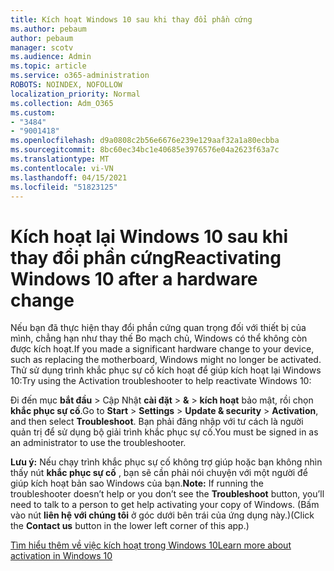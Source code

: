 ```yaml
---
title: Kích hoạt Windows 10 sau khi thay đổi phần cứng
ms.author: pebaum
author: pebaum
manager: scotv
ms.audience: Admin
ms.topic: article
ms.service: o365-administration
ROBOTS: NOINDEX, NOFOLLOW
localization_priority: Normal
ms.collection: Adm_O365
ms.custom:
- "3484"
- "9001418"
ms.openlocfilehash: d9a0808c2b56e6676e239e129aaf32a1a80ecbba
ms.sourcegitcommit: 8bc60ec34bc1e40685e3976576e04a2623f63a7c
ms.translationtype: MT
ms.contentlocale: vi-VN
ms.lasthandoff: 04/15/2021
ms.locfileid: "51823125"
---
```

# <a name="reactivating-windows-10-after-a-hardware-change"></a><span data-ttu-id="05bc1-102">Kích hoạt lại Windows 10 sau khi thay đổi phần cứng</span><span class="sxs-lookup"><span data-stu-id="05bc1-102">Reactivating Windows 10 after a hardware change</span></span>

<span data-ttu-id="05bc1-103">Nếu bạn đã thực hiện thay đổi phần cứng quan trọng đối với thiết bị của mình, chẳng hạn như thay thế Bo mạch chủ, Windows có thể không còn được kích hoạt.</span><span class="sxs-lookup"><span data-stu-id="05bc1-103">If you made a significant hardware change to your device, such as replacing the motherboard, Windows might no longer be activated.</span></span> <span data-ttu-id="05bc1-104">Thử sử dụng trình khắc phục sự cố kích hoạt để giúp kích hoạt lại Windows 10:</span><span class="sxs-lookup"><span data-stu-id="05bc1-104">Try using the Activation troubleshooter to help reactivate Windows 10:</span></span>

<span data-ttu-id="05bc1-105">Đi đến mục **bắt đầu**  >  Cập Nhật **cài đặt**  >  **&**  >  **kích hoạt** bảo mật, rồi chọn **khắc phục sự cố**.</span><span class="sxs-lookup"><span data-stu-id="05bc1-105">Go to **Start** > **Settings** > **Update & security** > **Activation**, and then select **Troubleshoot**.</span></span> <span data-ttu-id="05bc1-106">Bạn phải đăng nhập với tư cách là người quản trị để sử dụng bộ giải trình khắc phục sự cố.</span><span class="sxs-lookup"><span data-stu-id="05bc1-106">You must be signed in as an administrator to use the troubleshooter.</span></span>

<span data-ttu-id="05bc1-107">**Lưu ý:** Nếu chạy trình khắc phục sự cố không trợ giúp hoặc bạn không nhìn thấy nút **khắc phục sự cố** , bạn sẽ cần phải nói chuyện với một người để giúp kích hoạt bản sao Windows của bạn.</span><span class="sxs-lookup"><span data-stu-id="05bc1-107">**Note:** If running the troubleshooter doesn’t help or you don’t see the **Troubleshoot** button, you’ll need to talk to a person to get help activating your copy of Windows.</span></span> <span data-ttu-id="05bc1-108">(Bấm vào nút **liên hệ với chúng tôi** ở góc dưới bên trái của ứng dụng này.)</span><span class="sxs-lookup"><span data-stu-id="05bc1-108">(Click the **Contact us** button in the lower left corner of this app.)</span></span>

[<span data-ttu-id="05bc1-109">Tìm hiểu thêm về việc kích hoạt trong Windows 10</span><span class="sxs-lookup"><span data-stu-id="05bc1-109">Learn more about activation in Windows 10</span></span>](https://support.microsoft.com/help/12440/windows-10-activate)
